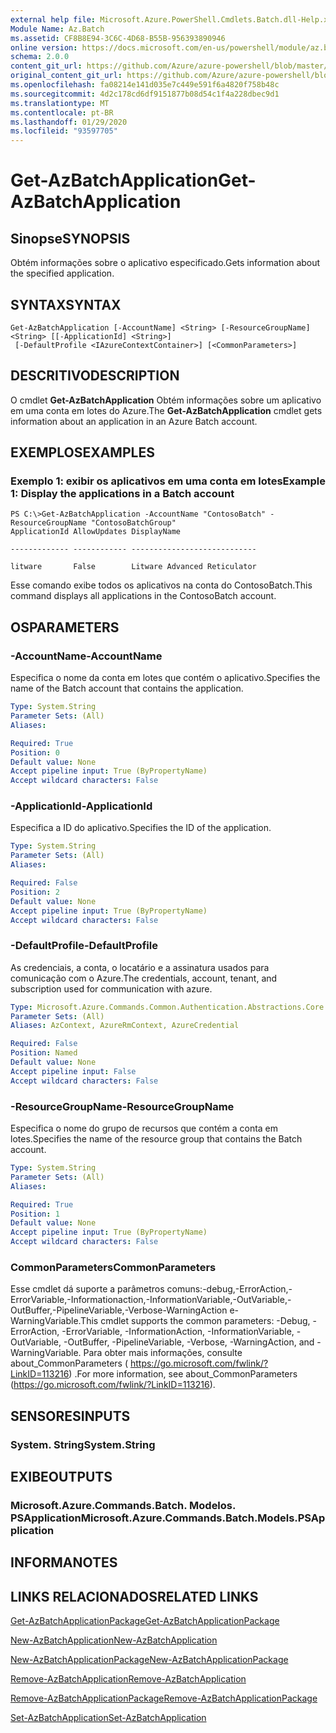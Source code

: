 ```yaml
---
external help file: Microsoft.Azure.PowerShell.Cmdlets.Batch.dll-Help.xml
Module Name: Az.Batch
ms.assetid: CF8B8E94-3C6C-4D68-B55B-956393890946
online version: https://docs.microsoft.com/en-us/powershell/module/az.batch/get-azbatchapplication
schema: 2.0.0
content_git_url: https://github.com/Azure/azure-powershell/blob/master/src/Batch/Batch/help/Get-AzBatchApplication.md
original_content_git_url: https://github.com/Azure/azure-powershell/blob/master/src/Batch/Batch/help/Get-AzBatchApplication.md
ms.openlocfilehash: fa08214e141d035e7c449e591f6a4820f758b48c
ms.sourcegitcommit: 4d2c178cd6df9151877b08d54c1f4a228dbec9d1
ms.translationtype: MT
ms.contentlocale: pt-BR
ms.lasthandoff: 01/29/2020
ms.locfileid: "93597705"
---
```

# <span data-ttu-id="3577d-101">Get-AzBatchApplication</span><span class="sxs-lookup"><span data-stu-id="3577d-101">Get-AzBatchApplication</span></span>

## <span data-ttu-id="3577d-102">Sinopse</span><span class="sxs-lookup"><span data-stu-id="3577d-102">SYNOPSIS</span></span>
<span data-ttu-id="3577d-103">Obtém informações sobre o aplicativo especificado.</span><span class="sxs-lookup"><span data-stu-id="3577d-103">Gets information about the specified application.</span></span>

## <span data-ttu-id="3577d-104">SYNTAX</span><span class="sxs-lookup"><span data-stu-id="3577d-104">SYNTAX</span></span>

```
Get-AzBatchApplication [-AccountName] <String> [-ResourceGroupName] <String> [[-ApplicationId] <String>]
 [-DefaultProfile <IAzureContextContainer>] [<CommonParameters>]
```

## <span data-ttu-id="3577d-105">DESCRITIVO</span><span class="sxs-lookup"><span data-stu-id="3577d-105">DESCRIPTION</span></span>
<span data-ttu-id="3577d-106">O cmdlet **Get-AzBatchApplication** Obtém informações sobre um aplicativo em uma conta em lotes do Azure.</span><span class="sxs-lookup"><span data-stu-id="3577d-106">The **Get-AzBatchApplication** cmdlet gets information about an application in an Azure Batch account.</span></span>

## <span data-ttu-id="3577d-107">EXEMPLOS</span><span class="sxs-lookup"><span data-stu-id="3577d-107">EXAMPLES</span></span>

### <span data-ttu-id="3577d-108">Exemplo 1: exibir os aplicativos em uma conta em lotes</span><span class="sxs-lookup"><span data-stu-id="3577d-108">Example 1: Display the applications in a Batch account</span></span>
```
PS C:\>Get-AzBatchApplication -AccountName "ContosoBatch" -ResourceGroupName "ContosoBatchGroup"
ApplicationId AllowUpdates DisplayName

------------- ------------ ----------------------------

litware       False        Litware Advanced Reticulator
```

<span data-ttu-id="3577d-109">Esse comando exibe todos os aplicativos na conta do ContosoBatch.</span><span class="sxs-lookup"><span data-stu-id="3577d-109">This command displays all applications in the ContosoBatch account.</span></span>

## <span data-ttu-id="3577d-110">OS</span><span class="sxs-lookup"><span data-stu-id="3577d-110">PARAMETERS</span></span>

### <span data-ttu-id="3577d-111">-AccountName</span><span class="sxs-lookup"><span data-stu-id="3577d-111">-AccountName</span></span>
<span data-ttu-id="3577d-112">Especifica o nome da conta em lotes que contém o aplicativo.</span><span class="sxs-lookup"><span data-stu-id="3577d-112">Specifies the name of the Batch account that contains the application.</span></span>

```yaml
Type: System.String
Parameter Sets: (All)
Aliases:

Required: True
Position: 0
Default value: None
Accept pipeline input: True (ByPropertyName)
Accept wildcard characters: False
```

### <span data-ttu-id="3577d-113">-ApplicationId</span><span class="sxs-lookup"><span data-stu-id="3577d-113">-ApplicationId</span></span>
<span data-ttu-id="3577d-114">Especifica a ID do aplicativo.</span><span class="sxs-lookup"><span data-stu-id="3577d-114">Specifies the ID of the application.</span></span>

```yaml
Type: System.String
Parameter Sets: (All)
Aliases:

Required: False
Position: 2
Default value: None
Accept pipeline input: True (ByPropertyName)
Accept wildcard characters: False
```

### <span data-ttu-id="3577d-115">-DefaultProfile</span><span class="sxs-lookup"><span data-stu-id="3577d-115">-DefaultProfile</span></span>
<span data-ttu-id="3577d-116">As credenciais, a conta, o locatário e a assinatura usados para comunicação com o Azure.</span><span class="sxs-lookup"><span data-stu-id="3577d-116">The credentials, account, tenant, and subscription used for communication with azure.</span></span>

```yaml
Type: Microsoft.Azure.Commands.Common.Authentication.Abstractions.Core.IAzureContextContainer
Parameter Sets: (All)
Aliases: AzContext, AzureRmContext, AzureCredential

Required: False
Position: Named
Default value: None
Accept pipeline input: False
Accept wildcard characters: False
```

### <span data-ttu-id="3577d-117">-ResourceGroupName</span><span class="sxs-lookup"><span data-stu-id="3577d-117">-ResourceGroupName</span></span>
<span data-ttu-id="3577d-118">Especifica o nome do grupo de recursos que contém a conta em lotes.</span><span class="sxs-lookup"><span data-stu-id="3577d-118">Specifies the name of the resource group that contains the Batch account.</span></span>

```yaml
Type: System.String
Parameter Sets: (All)
Aliases:

Required: True
Position: 1
Default value: None
Accept pipeline input: True (ByPropertyName)
Accept wildcard characters: False
```

### <span data-ttu-id="3577d-119">CommonParameters</span><span class="sxs-lookup"><span data-stu-id="3577d-119">CommonParameters</span></span>
<span data-ttu-id="3577d-120">Esse cmdlet dá suporte a parâmetros comuns:-debug,-ErrorAction,-ErrorVariable,-Informationaction,-InformationVariable,-OutVariable,-OutBuffer,-PipelineVariable,-Verbose-WarningAction e-WarningVariable.</span><span class="sxs-lookup"><span data-stu-id="3577d-120">This cmdlet supports the common parameters: -Debug, -ErrorAction, -ErrorVariable, -InformationAction, -InformationVariable, -OutVariable, -OutBuffer, -PipelineVariable, -Verbose, -WarningAction, and -WarningVariable.</span></span> <span data-ttu-id="3577d-121">Para obter mais informações, consulte about_CommonParameters ( https://go.microsoft.com/fwlink/?LinkID=113216) .</span><span class="sxs-lookup"><span data-stu-id="3577d-121">For more information, see about_CommonParameters (https://go.microsoft.com/fwlink/?LinkID=113216).</span></span>

## <span data-ttu-id="3577d-122">SENSORES</span><span class="sxs-lookup"><span data-stu-id="3577d-122">INPUTS</span></span>

### <span data-ttu-id="3577d-123">System. String</span><span class="sxs-lookup"><span data-stu-id="3577d-123">System.String</span></span>

## <span data-ttu-id="3577d-124">EXIBE</span><span class="sxs-lookup"><span data-stu-id="3577d-124">OUTPUTS</span></span>

### <span data-ttu-id="3577d-125">Microsoft.Azure.Commands.Batch. Modelos. PSApplication</span><span class="sxs-lookup"><span data-stu-id="3577d-125">Microsoft.Azure.Commands.Batch.Models.PSApplication</span></span>

## <span data-ttu-id="3577d-126">INFORMA</span><span class="sxs-lookup"><span data-stu-id="3577d-126">NOTES</span></span>

## <span data-ttu-id="3577d-127">LINKS RELACIONADOS</span><span class="sxs-lookup"><span data-stu-id="3577d-127">RELATED LINKS</span></span>

[<span data-ttu-id="3577d-128">Get-AzBatchApplicationPackage</span><span class="sxs-lookup"><span data-stu-id="3577d-128">Get-AzBatchApplicationPackage</span></span>](./Get-AzBatchApplicationPackage.md)

[<span data-ttu-id="3577d-129">New-AzBatchApplication</span><span class="sxs-lookup"><span data-stu-id="3577d-129">New-AzBatchApplication</span></span>](./New-AzBatchApplication.md)

[<span data-ttu-id="3577d-130">New-AzBatchApplicationPackage</span><span class="sxs-lookup"><span data-stu-id="3577d-130">New-AzBatchApplicationPackage</span></span>](./New-AzBatchApplicationPackage.md)

[<span data-ttu-id="3577d-131">Remove-AzBatchApplication</span><span class="sxs-lookup"><span data-stu-id="3577d-131">Remove-AzBatchApplication</span></span>](./Remove-AzBatchApplication.md)

[<span data-ttu-id="3577d-132">Remove-AzBatchApplicationPackage</span><span class="sxs-lookup"><span data-stu-id="3577d-132">Remove-AzBatchApplicationPackage</span></span>](./Remove-AzBatchApplicationPackage.md)

[<span data-ttu-id="3577d-133">Set-AzBatchApplication</span><span class="sxs-lookup"><span data-stu-id="3577d-133">Set-AzBatchApplication</span></span>](./Set-AzBatchApplication.md)


